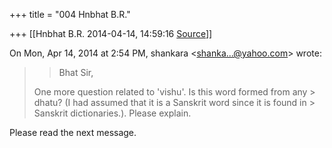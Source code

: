 +++
title = "004 Hnbhat B.R."

+++
[[Hnbhat B.R.	2014-04-14, 14:59:16 [Source](https://groups.google.com/g/samskrita/c/PQ6bgxL_6po)]]



On Mon, Apr 14, 2014 at 2:54 PM, shankara \<[shanka...@yahoo.com]()\> wrote:  

> 
> > 
> > Bhat Sir,  
>   
> One more question related to 'vishu'. Is this word formed from any > dhatu? (I had assumed that it is a Sanskrit word since it is found in > Sanskrit dictionaries.). Please explain.  
>   
> > 
> >   
> > 
> > 
> > 

Please read the next message.

  



